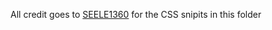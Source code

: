All credit goes to [SEELE1360](https://github.com/SEELE1306/CSS-Snippets) for the CSS snipits in this folder

